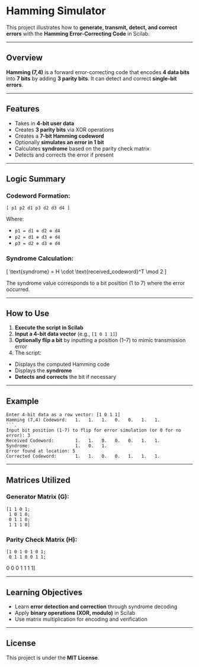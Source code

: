 # Hamming Simulator

This project illustrates how to **generate, transmit, detect, and correct errors** with the **Hamming Error-Correcting Code** in Scilab.

---

##  Overview

**Hamming (7,4)** is a forward error-correcting code that encodes **4 data bits** into **7 bits** by adding **3 parity bits**. It can detect and correct **single-bit errors**.

---


##  Features

- Takes in **4-bit user data**
- Creates **3 parity bits** via XOR operations
- Creates a **7-bit Hamming codeword**
- Optionally **simulates an error in 1 bit**
- Calculates **syndrome** based on the parity check matrix
- Detects and corrects the error if present

---

##  Logic Summary

### Codeword Formation:
```
[ p1 p2 d1 p3 d2 d3 d4 ]
```
Where:
- `p1 = d1 ⊕ d2 ⊕ d4`
- `p2 = d1 ⊕ d3 ⊕ d4`
- `p3 = d2 ⊕ d3 ⊕ d4`

### Syndrome Calculation:
\[
\text{syndrome} = H \cdot \text{received\_codeword}^T \mod 2
\]

The syndrome value corresponds to a bit position (1 to 7) where the error occurred.

---

##  How to Use

1. **Execute the script in Scilab**
2. **Input a 4-bit data vector** (e.g., `[1 0 1 1]`)
3. **Optionally flip a bit** by inputting a position (1–7) to mimic transmission error
4. The script:
- Displays the computed Hamming code
- Displays the **syndrome**
- **Detects and corrects** the bit if necessary

---



##  Example

```
Enter 4-bit data as a row vector: [1 0 1 1]
Hamming (7,4) Codeword:   1.   1.   1.   0.   0.   1.   1.
```.
Input bit position (1-7) to flip for error simulation (or 0 for no error): 3
Received Codeword:        1.   1.   0.   0.   0.   1.   1.
Syndrome:                 1.   0.   1.
Error found at location: 5
Corrected Codeword:       1.   1.   0.   0.   1.   1.   1.
```

---

##  Matrices Utilized

### Generator Matrix (G):
```
[1 1 0 1;
 1 0 1 0;
 0 1 1 0;
 1 1 1 0]
```

### Parity Check Matrix (H):
```
[1 0 1 0 1 0 1;
 0 1 1 0 0 1 1;
```
0 0 0 1 1 1 1]

---

##  Learning Objectives

- Learn **error detection and correction** through syndrome decoding
- Apply **binary operations (XOR, modulo)** in Scilab
- Use matrix multiplication for encoding and verification

---

## License

This project is under the **MIT License**.
